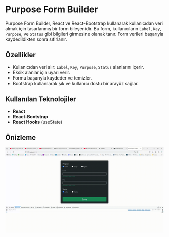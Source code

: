 # Purpose Form Builder

Purpose Form Builder, React ve React-Bootstrap kullanarak kullanıcıdan veri almak için tasarlanmış bir form bileşenidir. Bu form, kullanıcıların `Label`, `Key`, `Purpose`, ve `Status` gibi bilgileri girmesine olanak tanır. Form verileri başarıyla kaydedildikten sonra sıfırlanır.

## Özellikler

- Kullanıcıdan veri alır: `Label`, `Key`, `Purpose`, `Status` alanlarını içerir.
- Eksik alanlar için uyarı verir.
- Formu başarıyla kaydeder ve temizler.
- Bootstrap kullanılarak şık ve kullanıcı dostu bir arayüz sağlar.

## Kullanılan Teknolojiler

- **React**
- **React-Bootstrap**
- **React Hooks** (useState)

## Önizleme

![Proje Ön İzleme](./src/assets/screen.gif)
